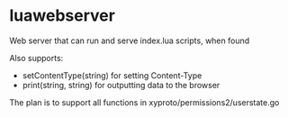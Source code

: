 # luawebserver
Web server that can run and serve index.lua scripts, when found

Also supports:
* setContentType(string) for setting Content-Type
* print(string, string) for outputting data to the browser

The plan is to support all functions in xyproto/permissions2/userstate.go
